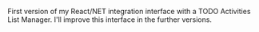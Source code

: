 First version of my React/NET integration interface with a TODO Activities List Manager. I'll improve this interface in the further versions.
